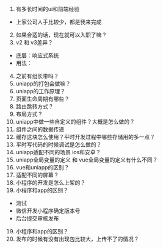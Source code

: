 1.  有多长时间的ui和前端经验
  * 上家公司人手比较少，都是我来完成
2. 如果合适的话，现在就可以入职了嘛？
3. v2 和 v3差异？
  * 底层：响应式系统
  * 用法： 
4. 之前有组长带吗？ 
5. uniapp的打包会做嘛？
6. uniapp的工作原理？
7. 页面生命周期有哪些？
8. 路由跳转方式？
9. 布局方式？
10. uniapp中做一些自定义的组件？大概是怎么做的？
11. 组件之间的数据传递
12. 缓存这块怎么使用？平时开发过程中哪些存储用的多一点？
13. 平时写代码的时候调试是怎么做的？
14. uniapp适配不同的场景 ios和安卓？
15. uniapp全局变量的定义 和 vue全局变量的定义有什么不同？
16. vue和uniapp的区别？
17. 适配不同的屏幕？
18. 小程序的开发是怎么上架的？
19. 小程序和app的区别？
  * 测试
  * 微信开发小程序确定版本号
  * 后台提交审核发布
19. 小程序和app的区别？
20. 发布的时候有没有出现包比较大，上传不了的情况？

